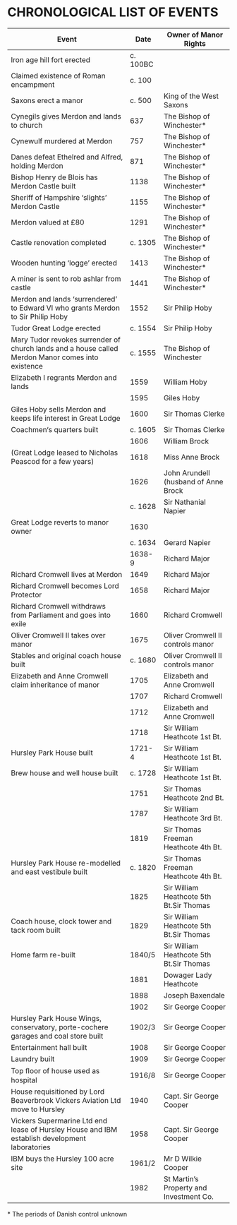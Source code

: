 # CHRONOLOGICAL LIST OF EVENTS

| Event | Date | Owner of Manor Rights |
| -- | -- | -- |
| Iron age hill fort erected | c. 100BC | |
| Claimed existence of Roman encampment | c. 100 | |
| Saxons erect a manor | c. 500 | King of the West Saxons |
| Cynegils gives Merdon and lands to church | 637 | The Bishop of Winchester\* |
| Cynewulf murdered at Merdon | 757 | The Bishop of Winchester\* |
| Danes defeat Ethelred and Alfred, holding Merdon | 871 | The Bishop of Winchester\* |
| Bishop Henry de Blois has Merdon Castle built | 1138 | The Bishop of Winchester\* |
| Sheriff of Hampshire ‘slights’ Merdon Castle | 1155 | The Bishop of Winchester\* |
| Merdon valued at £80 | 1291 | The Bishop of Winchester\* |
| Castle renovation completed | c. 1305 | The Bishop of Winchester\* |
| Wooden hunting ‘logge’ erected | 1413 | The Bishop of Winchester\* |
| A miner is sent to rob ashlar from castle | 1441 | The Bishop of Winchester\* |
| Merdon and lands ‘surrendered’ to Edward VI who grants Merdon to Sir Philip Hoby | 1552 | Sir Philip Hoby |
| Tudor Great Lodge erected | c. 1554 | Sir Philip Hoby |
| Mary Tudor revokes surrender of church lands and a house called Merdon Manor comes into existence | c. 1555 | The Bishop of Winchester |
| Elizabeth I regrants Merdon and lands | 1559 | William Hoby |
| | 1595 | Giles Hoby |
| Giles Hoby sells Merdon and keeps life interest in Great Lodge | 1600 | Sir Thomas Clerke |
| Coachmen‘s quarters built | c. 1605 | Sir Thomas Clerke |
| | 1606 | William Brock |
| (Great Lodge leased to Nicholas Peascod for a few years) | 1618 | Miss Anne Brock |
| | 1626 | John Arundell (husband of Anne Brock |
| | c. 1628 | Sir Nathanial Napier |
| Great Lodge reverts to manor owner | 1630
| | c. 1634 | Gerard Napier |
| | 1638-9 | Richard Major |
| Richard Cromwell lives at Merdon | 1649 | Richard Major |
| Richard Cromwell becomes Lord Protector | 1658 | Richard Major |
| Richard Cromwell withdraws from Parliament and goes into exile | 1660 | Richard Cromwell |
| Oliver Cromwell II takes over manor | 1675 | Oliver Cromwell II controls manor |
| Stables and original coach house built | c. 1680 | Oliver Cromwell II controls manor |
| Elizabeth and Anne Cromwell claim inheritance of manor | 1705 | Elizabeth and Anne Cromwell |
| | 1707 | Richard Cromwell |
| | 1712 | Elizabeth and Anne Cromwell |
| | 1718 | Sir William Heathcote 1st Bt. |
| Hursley Park House built | 1721-4 | Sir William Heathcote 1st Bt. |
| Brew house and well house built | c. 1728 | Sir William Heathcote 1st Bt. |
| | 1751 | Sir Thomas Heathcote 2nd Bt. |
| | 1787 | Sir William Heathcote 3rd Bt. |
| | 1819 | Sir Thomas Freeman Heathcote 4th Bt. |
| Hursley Park House re-modelled and east vestibule built | c. 1820 | Sir Thomas Freeman Heathcote 4th Bt. |
| | 1825 | Sir William Heathcote 5th Bt.Sir Thomas |
| Coach house, clock tower and tack room built | 1829 | Sir William Heathcote 5th Bt.Sir Thomas |
| Home farm re-built | 1840/5 | Sir William Heathcote 5th Bt.Sir Thomas |
| | 1881 | Dowager Lady Heathcote |
| | 1888 | Joseph Baxendale |
| | 1902 | Sir George Cooper |
| Hursley Park House Wings, conservatory, porte-cochere garages and coal store built | 1902/3 | Sir George Cooper |
| Entertainment hall built | 1908 | Sir George Cooper |
| Laundry built | 1909 | Sir George Cooper |
| Top ﬂoor of house used as hospital | 1916/8 | Sir George Cooper |
| House requisitioned by Lord Beaverbrook Vickers Aviation Ltd move to Hursley | 1940 | Capt. Sir George Cooper |
| Vickers Supermarine Ltd end lease of Hursley House and IBM establish development laboratories | 1958 | Capt. Sir George Cooper |
| IBM buys the Hursley 100 acre site | 1961/2 | Mr D Wilkie Cooper |
| | 1982 | St Martin’s Property and Investment Co. |

\* The periods of Danish control unknown


 

